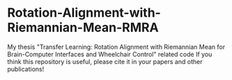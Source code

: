 # Rotation-Alignment-with-Riemannian-Mean-RMRA
My thesis "Transfer Learning: Rotation Alignment with Riemannian Mean for Brain-Computer Interfaces and Wheelchair Control" related code
If you think this repository is useful, please cite it in your papers and other publications!
